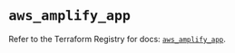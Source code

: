 # `aws_amplify_app`

Refer to the Terraform Registry for docs: [`aws_amplify_app`](https://registry.terraform.io/providers/hashicorp/aws/5.49.0/docs/resources/amplify_app).
